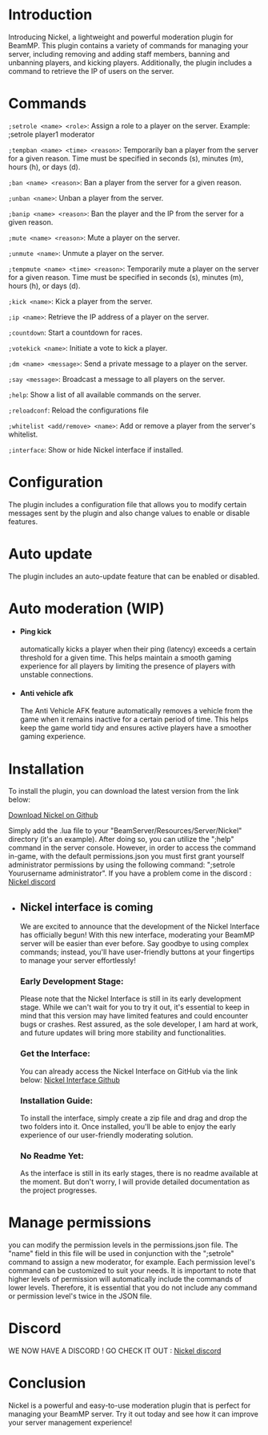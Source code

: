# Introduction
Introducing Nickel, a lightweight and powerful moderation plugin for BeamMP. This plugin contains a variety of commands for managing your server, including removing and adding staff members, banning and unbanning players, and kicking players. Additionally, the plugin includes a command to retrieve the IP of users on the server.

# Commands
``;setrole <name> <role>``: Assign a role to a player on the server. Example: ;setrole player1 moderator

``;tempban <name> <time> <reason>``: Temporarily ban a player from the server for a given reason. Time must be specified in seconds (s), minutes (m), hours (h), or days (d).

``;ban <name> <reason>``: Ban a player from the server for a given reason.

``;unban <name>``: Unban a player from the server.

``;banip <name> <reason>``: Ban the player and the IP from the server for a given reason.

``;mute <name> <reason>``: Mute a player on the server.

``;unmute <name>``: Unmute a player on the server.

``;tempmute <name> <time> <reason>``: Temporarily mute a player on the server for a given reason. Time must be specified in seconds (s), minutes (m), hours (h), or days (d).

``;kick <name>``: Kick a player from the server.

``;ip <name>``: Retrieve the IP address of a player on the server.

``;countdown``: Start a countdown for races.

``;votekick <name>``: Initiate a vote to kick a player.

``;dm <name> <message>``: Send a private message to a player on the server.

``;say <message>``: Broadcast a message to all players on the server.

``;help``: Show a list of all available commands on the server.

``;reloadconf``: Reload the configurations file

``;whitelist <add/remove> <name>``: Add or remove a player from the server's whitelist.

``;interface``: Show or hide Nickel interface if installed.

# Configuration
The plugin includes a configuration file that allows you to modify certain messages sent by the plugin and also change values to enable or disable features.

# Auto update 
The plugin includes an auto-update feature that can be enabled or disabled.

# Auto moderation (WIP)

- #### Ping kick 
    automatically kicks a player when their ping (latency) exceeds a certain threshold for a given time. This helps maintain a smooth gaming experience for all players by limiting the presence of players with unstable connections.

- #### Anti vehicle afk
    The Anti Vehicle AFK feature automatically removes a vehicle from the game when it remains inactive for a certain period of time. This helps keep the game world tidy and ensures active players have a smoother gaming experience.

# Installation
To install the plugin, you can download the latest version from the link below:

[Download Nickel on Github](https://github.com/boubouleuh/Nickel-BeamMP-Plugin)

Simply add the .lua file to your "BeamServer/Resources/Server/Nickel" directory (it's an example). After doing so, you can utilize the ";help" command in the server console. However, in order to access the command in-game, with the default permissions.json you must first grant yourself administrator permissions by using the following command: ";setrole Yourusername administrator". If you have a problem come in the discord : [Nickel discord](https://discord.gg/h5P84FFw7B)

- ## Nickel interface is coming
    We are excited to announce that the development of the Nickel Interface has officially begun! With this new interface, moderating your BeamMP server will be easier than ever before. Say goodbye to using complex commands; instead, you'll have user-friendly buttons at your fingertips to manage your server effortlessly!

    ### Early Development Stage:
    Please note that the Nickel Interface is still in its early development stage. While we can't wait for you to try it out, it's essential to keep in mind that this version may have limited features and could encounter bugs or crashes. Rest assured, as the sole developer, I am hard at work, and future updates will bring more stability and functionalities.

    ### Get the Interface:
    You can already access the Nickel Interface on GitHub via the link below:
    [Nickel Interface Github](https://github.com/boubouleuh/Nickel-Interface)

    ### Installation Guide:
    To install the interface, simply create a zip file and drag and drop the two folders into it. Once installed, you'll be able to enjoy the early experience of our user-friendly moderating solution.

    ### No Readme Yet:
    As the interface is still in its early stages, there is no readme available at the moment. But don't worry, I will provide detailed documentation as the project progresses.

# Manage permissions
you can modify the permission levels in the permissions.json file. The "name" field in this file will be used in conjunction with the ";setrole" command to assign a new moderator, for example. Each permission level's command can be customized to suit your needs. It is important to note that higher levels of permission will automatically include the commands of lower levels. Therefore, it is essential that you do not include any command or permission level's twice in the JSON file.


# Discord
WE NOW HAVE A DISCORD ! GO CHECK IT OUT :
[Nickel discord](https://discord.gg/h5P84FFw7B)

# Conclusion
Nickel is a powerful and easy-to-use moderation plugin that is perfect for managing your BeamMP server. Try it out today and see how it can improve your server management experience!


